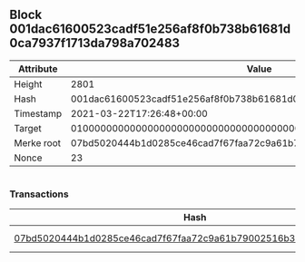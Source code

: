 ## Block 001dac61600523cadf51e256af8f0b738b61681d0ca7937f1713da798a702483

Attribute | Value
--- | ---
Height | 2801
Hash | 001dac61600523cadf51e256af8f0b738b61681d0ca7937f1713da798a702483
Timestamp | 2021-03-22T17:26:48+00:00
Target | 0100000000000000000000000000000000000000000000000000000000000000
Merke root | 07bd5020444b1d0285ce46cad7f67faa72c9a61b79002516b392340b1d5634ad
Nonce | 23

```

```

### Transactions

Hash | Amount
--- | ---
[07bd5020444b1d0285ce46cad7f67faa72c9a61b79002516b392340b1d5634ad](07bd5020444b1d0285ce46cad7f67faa72c9a61b79002516b392340b1d5634ad.md) | 10.00000000 SKEPTI 

